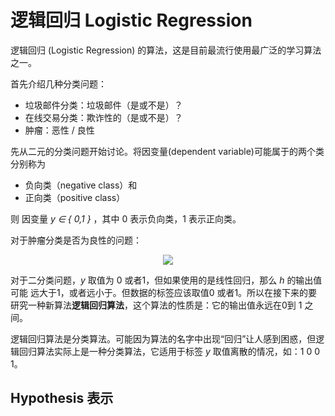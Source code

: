 # 逻辑回归 Logistic Regression

逻辑回归 (Logistic Regression) 的算法，这是目前最流行使用最广泛的学习算法之一。

首先介绍几种分类问题：
* 垃圾邮件分类：垃圾邮件（是或不是）？
* 在线交易分类：欺诈性的（是或不是）？
* 肿瘤：恶性 / 良性

先从二元的分类问题开始讨论。将因变量(dependent variable)可能属于的两个类分别称为
* 负向类（negative class）和
* 正向类（positive class）

则 因变量 _y ∈ { 0,1 }_ ，其中 0 表示负向类，1 表示正向类。

对于肿瘤分类是否为良性的问题：
<p align="center">
<img src="https://raw.github.com/fengdu78/Coursera-ML-AndrewNg-Notes/master/images/f86eacc2a74159c068e82ea267a752f7.png" />
</p>

对于二分类问题，_y_ 取值为 0 或者1，但如果使用的是线性回归，那么 _h_ 的输出值可能 远大于1，或者远小于。但数据的标签应该取值0 或者1。所以在接下来的要研究一种新算法**逻辑回归算法**，这个算法的性质是：它的输出值永远在0到 1 之间。

逻辑回归算法是分类算法。可能因为算法的名字中出现“回归”让人感到困惑，但逻辑回归算法实际上是一种分类算法，它适用于标签 _y_ 取值离散的情况，如：1 0 0 1。

## Hypothesis 表示
